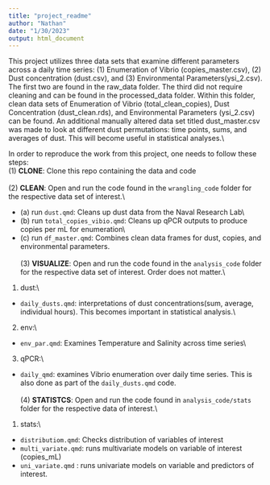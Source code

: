 ```yaml
---
title: "project_readme"
author: "Nathan"
date: "1/30/2023"
output: html_document
---
```


This project utilizes three data sets that examine different parameters across a daily time series: (1) Enumeration of Vibrio (copies_master.csv), (2) Dust concentration (dust.csv), and (3) Environmental Parameters(ysi_2.csv). The first two are found in the raw_data folder. The third did not require cleaning and can be found in the processed_data folder. Within this folder, clean data sets of Enumeration of Vibrio (total_clean_copies), Dust Concentration (dust_clean.rds), and Environmental Parameters (ysi_2.csv) can be found. An additional manually altered data set titled dust_master.csv was made to look at different dust permutations: time points, sums, and averages of dust. This will become useful in statistical analyses.\


In order to reproduce the work from this project, one needs to follow these steps:\
(1) **CLONE**: Clone this repo containing the data and code\
\
(2) **CLEAN**: Open and run the code found in the `wrangling_code` folder for the respective data set of interest.\
- (a) run `dust.qmd`: Cleans up dust data from the Naval Research Lab\
- (b) run `total_copies_vibio.qmd`: Cleans up qPCR outputs to produce copies per mL for enumeration\
- (c) run `df_master.qmd`: Combines clean data frames for dust, copies, and environmental parameters.\
\
(3) **VISUALIZE**: Open and run the code found in the `analysis_code` folder for the respective data set of interest. Order does not matter.\
1. dust:\
- `daily_dusts.qmd`: interpretations of dust concentrations(sum, average, individual hours). This becomes important in statistical analysis.\
2. env:\
- `env_par.qmd`: Examines Temperature and Salinity across time series\
3. qPCR:\
- `daily_qmd`: examines Vibrio enumeration over daily time series. This is also done as part of the `daily_dusts.qmd` code. \
\
(4) **STATISTCS**: Open and run the code found in `analysis_code/stats` folder for the respective data of interest.\
1. stats:\
- `distributiom.qmd`: Checks distribution of variables of interest
- `multi_variate.qmd`: runs multivariate models on variable of interest (copies_mL)
- `uni_variate.qmd` : runs univariate models on variable and predictors of interest. 




